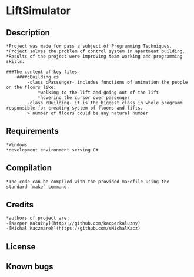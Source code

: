 # LiftSimulator

## Description
	*Project was made for pass a subject of Programming Techniques.
	*Project solves the problem of control system in apartment building.
	*Results of the project were improving team working and programming skills. 
	
	###The content of key files
		####cBuilding.cs
			-class cPassenger- includes functions of animation the people on the floors like:
				*walking to the lift and going out of the lift
				*hovering the cursor over passenger
			-class cBuilding- it is the biggest class in whole programm responsible for creating system of floors and lifts.
			> number of floors could be any natural number

	
## Requirements

	*Windows
	*development environment serving C#

## Compilation

	*The code can be compiled with the provided makefile using the standard `make` command.

## Credits
	*authors of project are:
	-[Kacper Kałużny](https://github.com/kacperkaluzny)
	-[Michał Kaczmarek](https://github.com/sMichalKacz)

## License

## Known bugs
